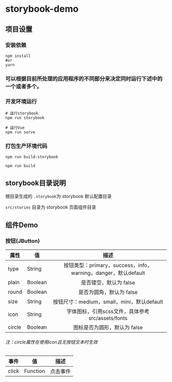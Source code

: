# storybook-demo

## 项目设置

### 安装依赖

```
npm install
#or
yarn
```
### 可以根据目前所处理的应用程序的不同部分来决定同时运行下述中的一个或者多个。

### 开发环境运行
```
# 运行storybook
npm run storybook

# 运行Vue
npm run serve
```

### 打包生产环境代码
```
npm run build-storybook

npm run build
```
## storybook目录说明

根目录生成的 `.storybook`为 storybook 默认配置目录

`src/stories` 目录为 storybook 页面组件目录

## 组件Demo

### 按钮(JButton)

| 属性   | 值      |                             描述                             |
| ------ | ------- | :----------------------------------------------------------: |
| type   | String  | 按钮类型：primary，success，info，warning，danger，默认default |
| plain  | Boolean |                 是否镂空，默认为 false                 |
| round  | Boolean |                 是否为圆角，默认为 false                 |
| size   | String  |          按钮尺寸：medium，small，mini，默认default          |
| icon   | String  |       字体图标，引用scss文件，具体参考src/assets/fonts       |
| circle | Boolean |                 图标是否为圆形，默认为 false                 

###### 注：circle属性在使用icon且无按钮文本时生效

| 事件  | 值       | 描述     |
| ----- | -------- | -------- |
| click | Function | 点击事件 |
